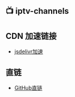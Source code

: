 
## 📺 iptv-channels



## CDN 加速链接

- [jsdelivr加速](https://cdn.jsdelivr.net/gh/fallssyj/iptv-channels@main/channels.json)

## 直链

- [GitHub直链](https://raw.githubusercontent.com/fallssyj/iptv-channels/main/channels.json)
